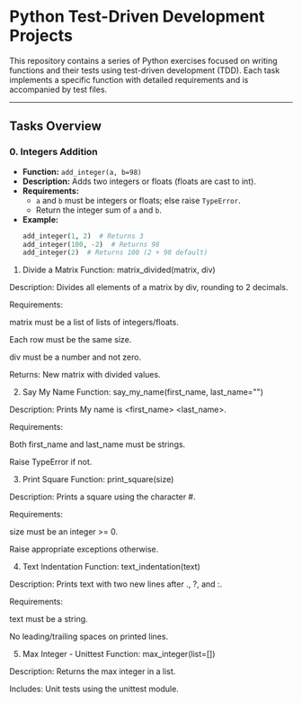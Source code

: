 # Python Test-Driven Development Projects

This repository contains a series of Python exercises focused on writing functions and their tests using test-driven development (TDD). Each task implements a specific function with detailed requirements and is accompanied by test files.

---

## Tasks Overview

### 0. Integers Addition

- **Function:** `add_integer(a, b=98)`
- **Description:** Adds two integers or floats (floats are cast to int).
- **Requirements:**
  - `a` and `b` must be integers or floats; else raise `TypeError`.
  - Return the integer sum of `a` and `b`.
- **Example:**
  ```python
  add_integer(1, 2)  # Returns 3
  add_integer(100, -2)  # Returns 98
  add_integer(2)  # Returns 100 (2 + 98 default)
1. Divide a Matrix
Function: matrix_divided(matrix, div)

Description: Divides all elements of a matrix by div, rounding to 2 decimals.

Requirements:

matrix must be a list of lists of integers/floats.

Each row must be the same size.

div must be a number and not zero.

Returns: New matrix with divided values.

2. Say My Name
Function: say_my_name(first_name, last_name="")

Description: Prints My name is <first_name> <last_name>.

Requirements:

Both first_name and last_name must be strings.

Raise TypeError if not.

3. Print Square
Function: print_square(size)

Description: Prints a square using the character #.

Requirements:

size must be an integer >= 0.

Raise appropriate exceptions otherwise.

4. Text Indentation
Function: text_indentation(text)

Description: Prints text with two new lines after ., ?, and :.

Requirements:

text must be a string.

No leading/trailing spaces on printed lines.

5. Max Integer - Unittest
Function: max_integer(list=[])

Description: Returns the max integer in a list.

Includes: Unit tests using the unittest module.
